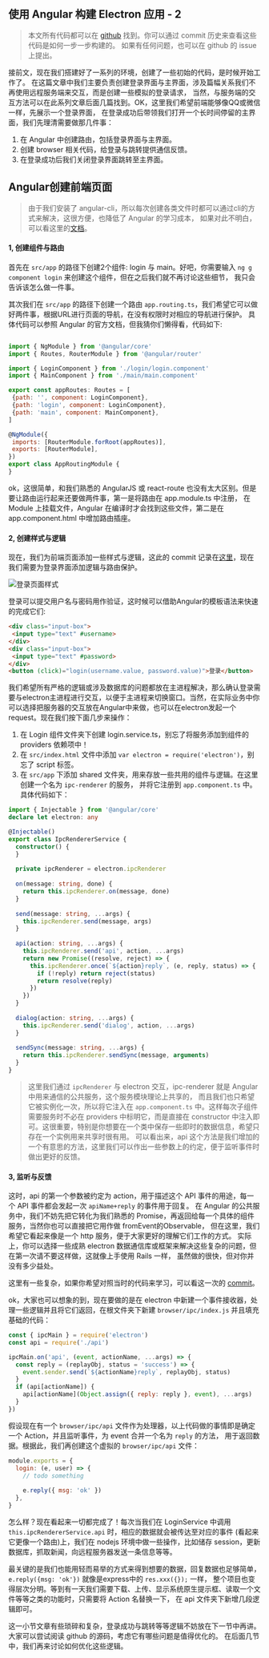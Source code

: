 ## 使用 Angular 构建 Electron 应用 - 2

> 本文所有代码都可以在 [github](https://github.com/WittBulter/news-feed) 找到。你可以通过 commit 历史来查看这些代码是如何一步一步构建的。
如果有任何问题，也可以在 github 的 issue 上提出。

接前文，现在我们搭建好了一系列的环境，创建了一些初始的代码，是时候开始工作了。
在这篇文章中我们主要负责创建登录界面与主界面，涉及篇幅关系我们不再使用远程服务端来交互，而是创建一些模拟的登录请求，
当然，与服务端的交互方法可以在此系列文章后面几篇找到。OK，这里我们希望前端能够像QQ或微信一样，先展示一个登录界面，
在登录成功后带领我们打开一个长时间停留的主界面，我们先理清需要做那几件事：  

1. 在 Angular 中创建路由，包括登录界面与主界面。
2. 创建 browser 相关代码，给登录与跳转提供通信反馈。
3. 在登录成功后我们关闭登录界面跳转至主界面。


## Angular创建前端页面
> 由于我们安装了 angular-cli，所以每次创建各类文件时都可以通过cli的方式来解决，这很方便，也降低了 Angular 的学习成本，
如果对此不明白，可以看这里的[文档](https://github.com/angular/angular-cli)。  

#### 1, 创建组件与路由  

 首先在 `src/app` 的路径下创建2个组件: login 与 main。好吧，你需要输入 `ng g component login` 来创建这个组件，但在之后我们就不再讨论这些细节，
 我只会告诉该怎么做一件事。
 
 其次我们在 `src/app` 的路径下创建一个路由 `app.routing.ts`，我们希望它可以做好两件事，根据URL进行页面的导航，在没有权限时对相应的导航进行保护。
 具体代码可以参照 Angular 的官方文档，但我猜你们懒得看，代码如下:
 
 ```javascript

import { NgModule } from '@angular/core'
import { Routes, RouterModule } from '@angular/router'

import { LoginComponent } from './login/login.component'
import { MainComponent } from './main/main.component'

export const appRoutes: Routes = [
  {path: '', component: LoginComponent},
  {path: 'login', component: LoginComponent},
  {path: 'main', component: MainComponent},
]

@NgModule({
  imports: [RouterModule.forRoot(appRoutes)],
  exports: [RouterModule],
})
export class AppRoutingModule {
}

 ```
 
 ok，这很简单，和我们熟悉的 AngularJS 或 react-route 也没有太大区别。但是要让路由运行起来还要做两件事，第一是将路由在 app.module.ts 中注册，
 在 Module 上挂载文件，Angular 在编译时才会找到这些文件，第二是在 app.component.html 中增加路由插座。
 
 
 #### 2, 创建样式与逻辑  
 
 现在，我们为前端页面添加一些样式与逻辑，这此的 commit 记录在[这里](https://github.com/WittBulter/news-feed/tree/5374aaa4d678a5eb98fdbfce0dfcae94cd725ead)，现在我们需要为登录界面添加逻辑与路由保护。
 
 ![登录页面样式](http://obqqxnnm4.bkt.clouddn.com/QQ20170212-225327@2x.png)  
 
 
 登录可以提交用户名与密码用作验证，这时候可以借助Angular的模板语法来快速的完成它们:  
 ```html
<div class="input-box">
  <input type="text" #username>
</div>
<div class="input-box">
  <input type="text" #password>
</div>
<button (click)="login(username.value, password.value)">登录</button>
 ```
 
 我们希望所有严格的逻辑或涉及数据库的问题都放在主进程解决，那么确认登录需要与electron主进程进行交互，以便于主进程来切换窗口。当然，在实际业务中你可以选择把服务器的交互放在Angular中来做，也可以在electron发起一个request。现在我们按下面几步来操作：
 
1. 在 Login 组件文件夹下创建 login.service.ts，别忘了将服务添加到组件的 providers 依赖项中！
2. 在 `src/index.html` 文件中添加 `var electron = require('electron')`，别忘了 script 标签。
3. 在 `src/app` 下添加 shared 文件夹，用来存放一些共用的组件与逻辑。在这里创建一个名为 `ipc-renderer` 的服务，
并将它注册到 `app.component.ts` 中。具体代码如下：  


```typescript
import { Injectable } from '@angular/core'
declare let electron: any

@Injectable()
export class IpcRendererService {
  constructor() {
  }
  
  private ipcRenderer = electron.ipcRenderer
  
  on(message: string, done) {
    return this.ipcRenderer.on(message, done)
  }
  
  send(message: string, ...args) {
    this.ipcRenderer.send(message, args)
  }
  
  api(action: string, ...args) {
    this.ipcRenderer.send('api', action, ...args)
    return new Promise((resolve, reject) => {
      this.ipcRenderer.once(`${action}reply`, (e, reply, status) => {
        if (!reply) return reject(status)
        return resolve(reply)
      })
    })
  }
  
  dialog(action: string, ...args) {
    this.ipcRenderer.send('dialog', action, ...args)
  }
  
  sendSync(message: string, ...args) {
    return this.ipcRenderer.sendSync(message, arguments)
  }
}
```
		  
			
> 这里我们通过 `ipcRenderer` 与 electron 交互，ipc-renderer 就是 Angular 中用来通信的公共服务，这个服务模块理论上共享的，
而且我们也只希望它被实例化一次，所以将它注入在 `app.component.ts` 中。这样每次子组件需要服务时不必在 providers 中标明它，而是直接在
 constructor 中注入即可。这很重要，特别是你想要在一个类中保存一些即时的数据信息，希望只存在一个实例用来共享时很有用。
> 可以看出来，api 这个方法是我们增加的一个有意思的方法，这里我们可以作出一些参数上的约定，便于监听事件时做出更好的反馈。



 #### 3, 监听与反馈
 
这时，api 的第一个参数被约定为 action，用于描述这个 API 事件的用途，每一个 API 事件都会发起一次 `apiName+reply` 的事件用于回复。
在 Angular 的公共服务中，我们不妨先把它转化为我们熟悉的 Promise，再返回给每一个具体的组件服务，当然你也可以直接把它用作做 fromEvent的Observable，
但在这里，我们希望它看起来像是一个 http 服务，便于大家更好的理解它们工作的方式。
实际上，你可以选择一些成熟 electron 数据通信库或框架来解决这些复杂的问题，但在第一次请不要这样做，这就像上手使用 Rails 一样，
虽然做的很快，但对你并没有多少益处。  


 这里有一些复杂，如果你希望对照当时的代码来学习，可以看这一次的 [commit](https://github.com/WittBulter/news-feed/tree/e756fff44ab931f0fc360b62664a1825bb1de665)。
 
 ok，大家也可以想象的到，现在要做的是在 electron 中新建一个事件接收器，处理一些逻辑并且将它们返回，在根文件夹下新建 `browser/ipc/index.js` 并且填充基础的代码：
```javascript
const { ipcMain } = require('electron')
const api = require('./api')

ipcMain.on('api', (event, actionName, ...args) => {
  const reply = (replayObj, status = 'success') => {
    event.sender.send(`${actionName}reply`, replayObj, status)
  }
  if (api[actionName]) {
    api[actionName](Object.assign({ reply: reply }, event), ...args)
  }
})
```
  
假设现在有一个 `browser/ipc/api` 文件作为处理器，以上代码做的事情即是确定一个 Action，并且监听事件，为 event 合并一个名为 `reply` 的方法，
用于返回数据。根据此，我们再创建这个虚拟的 `browser/ipc/api` 文件：

```javascript
module.exports = {
  login: (e, user) => {
    // todo something
    
    e.reply({ msg: 'ok' })
  },
}
```
 
 
怎么样？现在看起来一切都完成了！每次当我们在 LoginService 中调用 `this.ipcRendererService.api` 时，相应的数据就会被传达至对应的事件
(看起来它更像一个路由)上，我们在 nodejs 环境中做一些操作，比如储存 session，更新数据库，抓取新闻，向远程服务器发送一条信息等等。
 
最关键的是我们也能用轻而易举的方式来得到想要的数据，回复数据也足够简单，`e.reply({msg: 'ok'})` 就像是express中的 `res.xxx({});` 一样，
整个项目也变得层次分明。等到有一天我们需要下载、上传、显示系统原生提示框、读取一个文件等等之类的功能时，只需要将 Action 名替换一下，
在 api 文件夹下新增几段逻辑即可。  

这一小节文章有些琐碎和复杂，登录成功与跳转等等逻辑不妨放在下一节中再讲。大家可以尝试阅读 github 的源码，考虑它有哪些问题是值得优化的。
在后面几节中，我们再来讨论如何优化这些逻辑。
 
 
 
 
 
 
 
 
 
 
 
 
